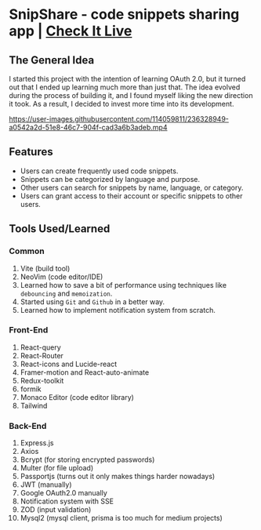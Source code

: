 # SnipShare - code snippets sharing app | <a href="https://snipshare.anasouardini.online" target="_blank">Check It Live</a>

## The General Idea

I started this project with the intention of learning OAuth 2.0, but it turned out that I ended up learning much more than just that. The idea evolved during the process of building it, and I found myself liking the new direction it took. As a result, I decided to invest more time into its development.

https://user-images.githubusercontent.com/114059811/236328949-a0542a2d-51e8-46c7-904f-cad3a6b3adeb.mp4

## Features

- Users can create frequently used code snippets.
- Snippets can be categorized by language and purpose.
- Other users can search for snippets by name, language, or category.
- Users can grant access to their account or specific snippets to other users.

## Tools Used/Learned

### Common

1. Vite (build tool)
2. NeoVim (code editor/IDE)
3. Learned how to save a bit of performance using techniques
   like `debouncing` and `memoization`.
4. Started using `Git` and `Github` in a better way.
5. Learned how to implement notification system from scratch.

### Front-End

1. React-query
2. React-Router
3. React-icons and Lucide-react
4. Framer-motion and React-auto-animate
5. Redux-toolkit
6. formik
7. Monaco Editor (code editor library)
8. Tailwind

### Back-End

1. Express.js
2. Axios
3. Bcrypt (for storing encrypted passwords)
4. Multer (for file upload)
5. Passportjs (turns out it only makes things harder nowadays)
6. JWT (manually)
7. Google OAuth2.0 manually
8. Notification system with SSE
9. ZOD (input validation)
10. Mysql2 (mysql client, prisma is too much for medium projects)